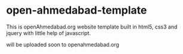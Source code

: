 # open-ahmedabad-template

This is openAhmedabad.org website template built in html5, css3 and jquery with little help of javascript.

will be uploaded soon to openahmedabad.org
